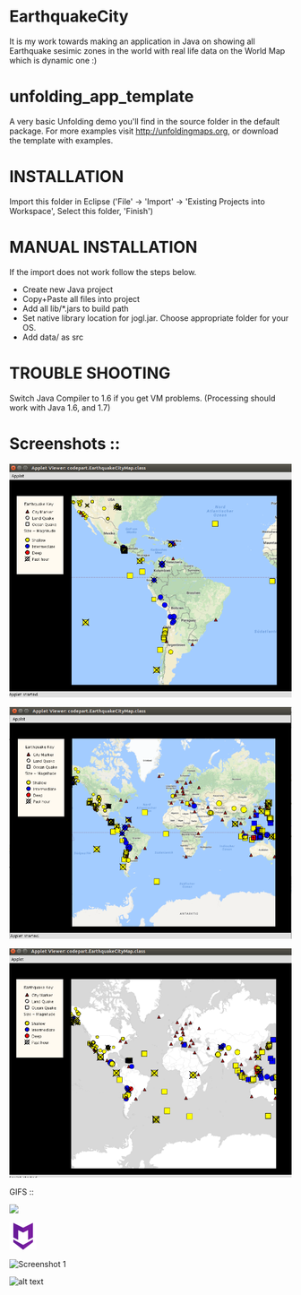 # EarthquakeCity
It is my work towards making an application in Java on showing all Earthquake sesimic zones in the world with real life data on the World Map which is dynamic one :)

unfolding_app_template
==================================================================


A very basic Unfolding demo you'll find in the source folder in the default package. 
For more examples visit http://unfoldingmaps.org, or download the template with
examples.

# INSTALLATION

Import this folder in Eclipse ('File' -> 'Import' -> 'Existing Projects into
Workspace', Select this folder, 'Finish')


# MANUAL INSTALLATION

If the import does not work follow the steps below.

- Create new Java project
- Copy+Paste all files into project
- Add all lib/*.jars to build path
- Set native library location for jogl.jar. Choose appropriate folder for your OS.
- Add data/ as src


# TROUBLE SHOOTING

Switch Java Compiler to 1.6 if you get VM problems. (Processing should work with Java 1.6, and 1.7)

# Screenshots ::

![Screenshot 1](pic1.png?raw=true "Optional Title 1")


![Screenshot 1](pic2.png?raw=true "Optional Title 1")


![Screenshot 1](pic3.png?raw=true "Optional Title 1")

GIFS ::

![](https://drive.google.com/open?id=0BzCSJC_rm2ElSGlfYy1hTVpYMVU)

![alt text](https://github.com/adam-p/markdown-here/raw/master/src/common/images/icon48.png "Logo Title Text 1")


![Screenshot 1](akash.gif?raw=true "Optional Title 1")

![alt text](https://github.com/harrypotter0/EarthquakeCity/blob/master/akash1.gif "Logo Title Text 1")




